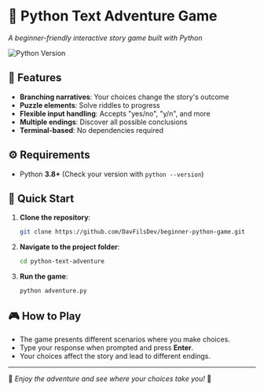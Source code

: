 # 🏰 Python Text Adventure Game

*A beginner-friendly interactive story game built with Python*

![Python Version](https://img.shields.io/badge/python-3.8+-blue)
## 🌟 Features
- **Branching narratives**: Your choices change the story's outcome  
- **Puzzle elements**: Solve riddles to progress  
- **Flexible input handling**: Accepts "yes/no", "y/n", and more  
- **Multiple endings**: Discover all possible conclusions  
- **Terminal-based**: No dependencies required  

## ⚙️ Requirements
- Python **3.8+** (Check your version with `python --version`)  

## 🚀 Quick Start
1. **Clone the repository**:
   ```bash
   git clone https://github.com/DavFilsDev/beginner-python-game.git
   ```
2. **Navigate to the project folder**:
   ```bash
   cd python-text-adventure
   ```
3. **Run the game**:
   ```bash
   python adventure.py
   ```

## 🎮 How to Play
- The game presents different scenarios where you make choices.  
- Type your response when prompted and press **Enter**.  
- Your choices affect the story and lead to different endings.  

---
🎢 *Enjoy the adventure and see where your choices take you!* 🎢

